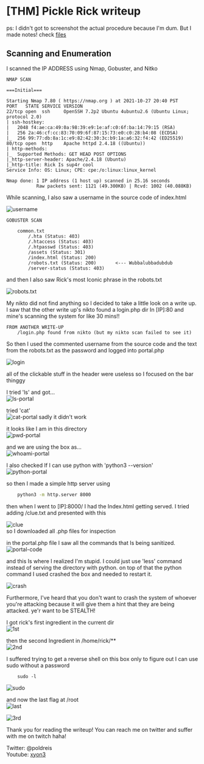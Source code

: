 # [THM] Pickle Rick writeup

ps: I didn't got to screenshot the actual procedure because I'm dum. But I made notes! check [files](files/notes.md)

## Scanning and Enumeration

I scanned the IP ADDRESS using Nmap, Gobuster, and Nitko

```
NMAP SCAN

===Initial===

Starting Nmap 7.80 ( https://nmap.org ) at 2021-10-27 20:40 PST
PORT   STATE SERVICE VERSION
22/tcp open  ssh     OpenSSH 7.2p2 Ubuntu 4ubuntu2.6 (Ubuntu Linux; protocol 2.0)
| ssh-hostkey: 
|   2048 f4:ae:ca:49:0a:98:39:e9:1e:af:c0:6f:ba:14:79:15 (RSA)
|   256 2a:46:cf:cc:83:70:09:6f:87:15:73:e0:c0:28:b4:08 (ECDSA)
|_  256 99:77:db:8a:1c:e9:82:42:30:3c:b9:1a:a6:32:f4:42 (ED25519)
80/tcp open  http    Apache httpd 2.4.18 ((Ubuntu))
| http-methods: 
|_  Supported Methods: GET HEAD POST OPTIONS
|_http-server-header: Apache/2.4.18 (Ubuntu)
|_http-title: Rick Is sup4r cool
Service Info: OS: Linux; CPE: cpe:/o:linux:linux_kernel

Nmap done: 1 IP address (1 host up) scanned in 25.16 seconds
           Raw packets sent: 1121 (49.300KB) | Rcvd: 1002 (40.088KB)

```

While scanning, I also saw a username in the source code of index.html <br/>

![username](img/source_code.png)


```
GOBUSTER SCAN

    common.txt
        /.hta (Status: 403)
        /.htaccess (Status: 403)
        /.htpasswd (Status: 403)
        /assets (Status: 301)
        /index.html (Status: 200)
        /robots.txt (Status: 200)       <--- Wubbalubbadubdub
        /server-status (Status: 403)

```

and then I also saw Rick's most Iconic phrase in the robots.txt <br/>

![robots.txt](img/robots.txt.png)


My nikto did not find anything so I decided to take a little look on a write up. I saw that the other write up's nikto found a login.php dir In [IP]:80 and mine's scanning the system for like 30 mins!! 
```
FROM ANOTHER WRITE-UP
    /login.php found from nikto (but my nikto scan failed to see it)
```

So then I used the commented username from the source code and the text from the robots.txt as the password and logged into portal.php <br/>

![login](img/login.php.png)

all of the clickable stuff in the header were useless so I focused on the bar thinggy

I tried 'ls' and got... <br/>
![ls-portal](img/portal.php.png)

tried 'cat' <br/>
![cat-portal](img/cat-portal.png)
sadly it didn't work

it looks like I am in this directory <br/>
![pwd-portal](img/pwd-portal.png)

and we are using the box as... <br/>
![whoami-portal](img/whoami-portal.png)

I also checked If I can use python with 'python3 --version' <br/>
![python-portal](img/python-portal.png)

so then I made a simple http server using
```bash
    python3 -m http.server 8000
```
then when I went to [IP]:8000/ I had the Index.html getting served. I tried adding /clue.txt and presented with this <br/>

![clue](img/clue.png) <br/>
so I downloaded all .php files for inspection

in the portal.php file I saw all the commands that Is being sanitized. <br/>
![portal-code](img/portal-code.png) <br/>

and this Is where I realized I'm stupid. I could just use 'less' command instead of serving the directory with python. on top of that the python command I used crashed the box and needed to restart it. <br/>

![crash](img/crash-png.png) <br/>


Furthermore, I've heard that you don't want to crash the system of whoever you're attacking because it will give them a hint that they are being attacked. ye'r want to be STEALTH!

I got rick's first ingredient in the current dir <br/>
![1st](img/1st.png) <br/>

then the second Ingredient in /home/rick/**<br/>
![2nd](img/2nd.png) <br/>

I suffered trying to get a reverse shell on this box only to figure out I can use sudo without a password

```
    sudo -l
```

![sudo](img/sudo.png) <br/>

and now the last flag at /root <br/>
![last](img/last.png) 

![3rd](img/3rd.png)

Thank you for reading the writeup! You can reach me on twitter and suffer with me on twitch haha!

Twitter: @poldreis <br/>
Youtube: [xyon3](https://www.youtube.com/channel/UC3YCcSh_fxiY5q2kxIVOwNA)
